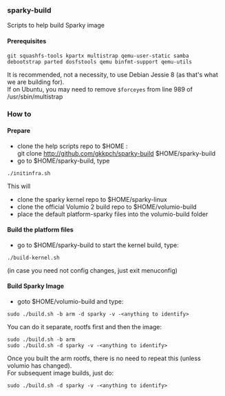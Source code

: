 ### sparky-build
Scripts to help build  Sparky image

#### Prerequisites

```
git squashfs-tools kpartx multistrap qemu-user-static samba debootstrap parted dosfstools qemu binfmt-support qemu-utils
```

It is recommended, not a necessity, to use Debian Jessie 8 (as that's what we are building for).  
If on Ubuntu, you may need to remove `$forceyes` from line 989 of /usr/sbin/multistrap  

### How to
#### Prepare
- clone the help scripts repo to $HOME  :  
git clone http://github.com/gkkpch/sparky-build  $HOME/sparky-build
- go to $HOME/sparky-build, type
```
./initinfra.sh  
```
This will  
- clone the sparky kernel repo to $HOME/sparky-linux  
- clone the official Volumio 2 build repo to $HOME/volumio-build  
- place the default platform-sparky files into the volumio-build folder

#### Build the platform files
- go to $HOME/sparky-build to start the kernel build, type:    

```
./build-kernel.sh  
```
(in case you need not config changes, just exit menuconfig)

#### Build Sparky Image
- goto $HOME/volumio-build and type:   

```
sudo ./build.sh -b arm -d sparky -v -<anything to identify>
```

You can do it separate, rootfs first and then the image:    

```
sudo ./build.sh -b arm  
sudo ./build.sh -d sparky -v -<anything to identify>   
```

Once you built the arm rootfs, there is no need to repeat this (unless volumio has changed).  
For subsequent image builds, just do:  

```
sudo ./build.sh -d sparky -v -<anything to identify>
```
